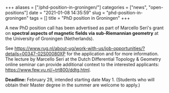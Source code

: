 +++
aliases = ["/phd-position-in-groningen/"]
categories = ["news", "open-positions"]
date = "2021-01-08 14:35:59"
slug = "phd-position-in-groningen"
tags = []
title = "PhD position in Groningen"
+++

A new PhD position call has been advertised as part of Marcello Seri's
grant on **spectral aspects of magnetic fields via sub-Riemannian
geometry** at the University of Groningen (Netherlands).

See
<https://www.rug.nl/about-ug/work-with-us/job-opportunities/?details=00347-02S00080XP>
for the application and for more information. The lecture by Marcello
Seri at the Dutch Differential Topology & Geometry online seminar can
provide additional context to the interested applicants:
<https://www.few.vu.nl/~trt800/ddtg.html>.

**Deadline:** February 28, intended starting date May 1. (Students who
will obtain their Master degree in the summer are welcome to apply.)
